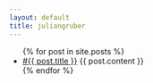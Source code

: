 ```yaml
---
layout: default
title: juliangruber
---
```


<ul id="pl">
   {% for post in site.posts %}
   <li><a href="{{ post.url }}" class="utitle"><span class="hash">#</span><span class="title">{{ post.title }}</span></a>
   {{ post.content }}
   </li>
   {% endfor %}
</ul>


